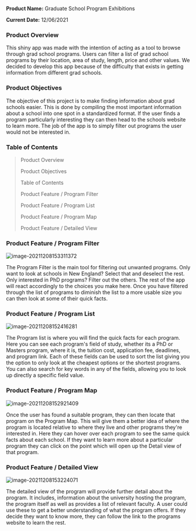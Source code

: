 **Product Name:** Graduate School Program Exhibitions

**Current Date:** 12/06/2021



### Product Overview

This shiny app was made with the intention of acting as a tool to browse through grad school programs. Users can filter a list of grad school programs by their location, area of study, length, price and other values. We decided to develop this app because of the difficulty that exists in getting information from different grad schools.



### Product Objectives

The objective of this project is to make finding information about grad schools easier. This is done by compiling the most important information about a school into one spot in a standardized format. If the user finds a program particularly interesting they can then head to the schools website to learn more. The job of the app is to simply filter out programs the user would not be interested in.



### Table of Contents

> Product Overview
>
> Product Objectives
>
> Table of Contents
>
> Product Feature / Program Filter
>
> Product Feature / Program List
>
> Product Feature / Program Map
>
> Product Feature / Detailed View



### Product Feature / Program Filter

![image-20211208153311372](/Users/leemingi/Documents/324-ShinyApp/www/image-20211208153311372.png)

The Program Filter is the main tool for filtering out unwanted programs. Only want to look at schools in New England? Select that and deselect the rest. Only interested in PhD programs? Filter out the others. The rest of the app will react accordingly to the choices you make here. Once you have filtered through the list of programs to diminish the list to a more usable size you can then look at some of their quick facts.



### Product Feature / Program List

![image-20211208152416281](/Users/leemingi/Documents/324-ShinyApp/www/image-20211208152416281.png)

The Program list is where you will find the quick facts for each program. Here you can see each program's field of study, whether its a PhD or Masters program, where it is, the tuition cost, application fee, deadlines, and program link. Each of these fields can be used to sort the list giving you the option to only look at the cheapest options or the shortest programs. You can also search for key words in any of the fields, allowing you to look up directly a specific field value.



### Product Feature / Program Map

![image-20211208152921409](/Users/leemingi/Documents/324-ShinyApp/www/image-20211208152921409.png)

Once the user has found a suitable program, they can then locate that program on the Program Map. This will give them a better idea of where the program is located relative to where they live and other programs they're interested in. Here they can hover over each program to see the same quick facts about each school. If they want to learn more about a particular program they can click on the point which will open up the Detail view of that program.



### Product Feature / Detailed View

![image-20211208153224071](/Users/leemingi/Documents/324-ShinyApp/www/image-20211208153224071.png)

The detailed view of the program will provide further detail about the program. It includes, information about the university hosting the program, the program itself as well as provides a list of relevant faculty. A user could use these to get a better understanding of what the program offers. If they decide they want to know more, they can follow the link to the programs website to learn the rest.

### 



